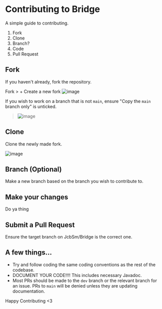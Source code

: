 # Contributing to Bridge
A simple guide to contributing.
1. Fork
2. Clone
3. Branch?
4. Code
5. Pull Request

## Fork
If you haven't already, fork the repository.

Fork > + Create a new fork
![image](https://github.com/JcbSm/Bridge/assets/49797894/f3690c1c-74e3-4d08-9e44-281e475756dd)

If you wish to work on a branch that is not `main`, ensure "Copy the `main` branch only" is unticked.

> ![image](https://github.com/JcbSm/Bridge/assets/49797894/59ddb151-47a6-40dd-94e4-966a8b9df5bd)


## Clone
Clone the newly made fork.

![image](https://github.com/JcbSm/Bridge/assets/49797894/a20b9ecc-f994-43c3-a1ca-ebcc60454c47)


## Branch (Optional)
Make a new branch based on the branch you wish to contribute to.

## Make your changes
Do ya thing

## Submit a Pull Request
Ensure the target branch on JcbSm/Bridge is the correct one.

## A few things...
- Try and follow coding the same coding conventions as the rest of the codebase.
- DOCUMENT YOUR CODE!!!! This includes necessary Javadoc.
- Most PRs should be made to the `dev` branch or the relevant branch for an issue. PRs to `main` will be denied unless they are updating documentation.

Happy Contributing <3
